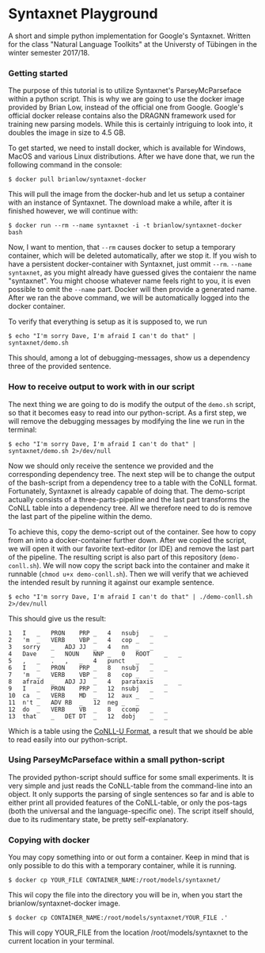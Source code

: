 # Syntaxnet Playground
A short and simple python implementation for Google's Syntaxnet.
Written for the class "Natural Language Toolkits" at the Universty of Tübingen in the winter semester 2017/18.

### Getting started

The purpose of this tutorial is to utilize Syntaxnet's ParseyMcParseface within a python script. This is why we are going to use the docker image provided by Brian Low, instead of the official one from Google. Google's official docker release contains also the DRAGNN framework used for training new parsing models.
While this is certainly intriguing to look into, it doubles the image in size to 4.5 GB.

To get started, we need to install docker, which is available for Windows, MacOS and various Linux distributions. After we have done that, we run the following command in the console:

`$ docker pull brianlow/syntaxnet-docker`  

This will pull the image from the docker-hub and let us setup a container with an instance of Syntaxnet. The download make a while, after it is finished however, we will continue with:

`$ docker run --rm --name syntaxnet -i -t brianlow/syntaxnet-docker bash`  

Now, I want to mention, that `--rm` causes docker to setup a temporary container, which will be deleted automatically, after we stop it. If you wish to have a persistent docker-container with Syntaxnet, just ommit `--rm`.
`--name syntaxnet`, as you might already have guessed gives the contaienr the name "syntaxnet". You might choose whatever name feels right to you, it is even possible to omit the `--name` part. Docker will then provide a generated name.
After we ran the above command, we will be automatically logged into the docker container. 

To verify that everything is setup as it is supposed to, we run  

`$ echo "I'm sorry Dave, I'm afraid I can't do that" | syntaxnet/demo.sh`

This should, among a lot of debugging-messages, show us a dependency three of the provided sentence.

### How to receive output to work with in our script

The next thing we are going to do is modify the output of the `demo.sh` script, so that it becomes easy to read into our python-script. As a first step, we will remove the debugging messages by modifying the line we run in the terminal:  

`$ echo "I'm sorry Dave, I'm afraid I can't do that" | syntaxnet/demo.sh 2>/dev/null`

Now we should only receive the sentence we provided and the corresponding dependency tree. The next step will be to change the output of the bash-script from a dependency tree to a table with the CoNLL format. Fortunately, Syntaxnet is already capable of doing that. The demo-script actually consists of a three-parts-pipeline and the last part transforms the CoNLL table into a dependency tree. All we therefore need to do is remove the last part of the pipeline within the demo.

To achieve this, copy the demo-script out of the container. See how to copy from an into a docker-container further down. After we copied the script, we will open it with our favorite text-editor (or IDE) and remove the last part of the pipeline. The resulting script is also part of this repository (`demo-conll.sh`). We will now copy the script back into the container and make it runnable (`chmod u+x demo-conll.sh`). Then we will verify that we achieved the intended result by running it against our example sentence. 

`$ echo "I'm sorry Dave, I'm afraid I can't do that" | ./demo-conll.sh 2>/dev/null`

This should give us the result:

```
1	I	_	PRON	PRP	_	4	nsubj	_	_
2	'm	_	VERB	VBP	_	4	cop	_	_
3	sorry	_	ADJ	JJ	_	4	nn	_	_
4	Dave	_	NOUN	NNP	_	0	ROOT	_	_
5	,	_	.	,	_	4	punct	_	_
6	I	_	PRON	PRP	_	8	nsubj	_	_
7	'm	_	VERB	VBP	_	8	cop	_	_
8	afraid	_	ADJ	JJ	_	4	parataxis	_	_
9	I	_	PRON	PRP	_	12	nsubj	_	_
10	ca	_	VERB	MD	_	12	aux	_	_
11	n't	_	ADV	RB	_	12	neg	_	_
12	do	_	VERB	VB	_	8	ccomp	_	_
13	that	_	DET	DT	_	12	dobj	_	_
```

Which is a table using the [CoNLL-U Format](http://universaldependencies.org/docs/format.html), a result that we should be able to read easily into our python-script.

### Using ParseyMcParseface within a small python-script

The provided python-script should suffice for some small experiments. It is very simple and just reads the CoNLL-table from the command-line into an object. It only supports the parsing of single sentences so far and is able to either print all provided features of the CoNLL-table, or only the pos-tags (both the universal and the language-specific one).
The script itself should, due to its rudimentary state, be pretty self-explanatory.

### Copying with docker

You may copy something into or out form a container. Keep in mind that is only possible to do this with a temporary container, while it is running.  

`$ docker cp YOUR_FILE CONTAINER_NAME:/root/models/syntaxnet/`

This wil copy the file into the directory you will be in, when you start the brianlow/syntaxnet-docker image.

`$ docker cp CONTAINER_NAME:/root/models/syntaxnet/YOUR_FILE .'`

This will copy YOUR_FILE from the location /root/models/syntaxnet to the current location in your terminal.
